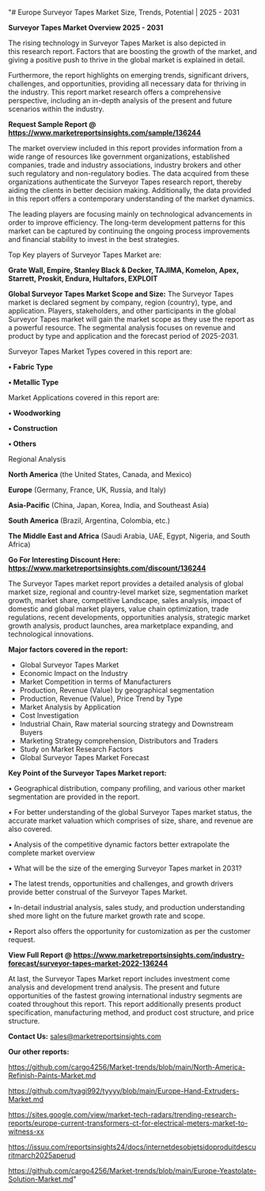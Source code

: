 "# Europe Surveyor Tapes Market Size, Trends, Potential | 2025 - 2031

<Strong> Surveyor Tapes Market Overview 2025 - 2031</strong>

The rising technology in Surveyor Tapes Market is also depicted in this research report. Factors that are boosting the growth of the market, and giving a positive push to thrive in the global market is explained in detail.

Furthermore, the report highlights on emerging trends, significant drivers, challenges, and opportunities, providing all necessary data for thriving in the industry. This report market research offers a comprehensive perspective, including an in-depth analysis of the present and future scenarios within the industry.

<strong>Request Sample Report @ <a href=https://www.marketreportsinsights.com/sample/136244>https://www.marketreportsinsights.com/sample/136244</a></strong>

The market overview included in this report provides information from a wide range of resources like government organizations, established companies, trade and industry associations, industry brokers and other such regulatory and non-regulatory bodies. The data acquired from these organizations authenticate the Surveyor Tapes research report, thereby aiding the clients in better decision making. Additionally, the data provided in this report offers a contemporary understanding of the market dynamics.

The leading players are focusing mainly on technological advancements in order to improve efficiency. The long-term development patterns for this market can be captured by continuing the ongoing process improvements and financial stability to invest in the best strategies.

Top Key players of Surveyor Tapes Market are:

<strong>Grate Wall, Empire, Stanley Black & Decker, TAJIMA, Komelon, Apex, Starrett, Proskit, Endura, Hultafors, EXPLOIT</strong>

<strong><b>Global Surveyor Tapes Market Scope and Size:</b></strong>
The Surveyor Tapes market is declared segment by company, region (country), type, and application. Players, stakeholders, and other participants in the global Surveyor Tapes market will gain the market scope as they use the report as a powerful resource. The segmental analysis focuses on revenue and product by type and application and the forecast period of 2025-2031.

Surveyor Tapes Market Types covered in this report are:

<strong>• Fabric Type

• Metallic Type</strong>

Market Applications covered in this report are:

<strong>• Woodworking

• Construction

• Others</strong> 

Regional Analysis

<strong>North America</strong> (the United States, Canada, and Mexico)

<strong>Europe</strong> (Germany, France, UK, Russia, and Italy)

<strong>Asia-Pacific</strong> (China, Japan, Korea, India, and Southeast Asia)

<strong>South America</strong> (Brazil, Argentina, Colombia, etc.)

<strong>The Middle East and Africa</strong> (Saudi Arabia, UAE, Egypt, Nigeria, and South Africa)

<strong>Go For Interesting Discount Here: <a href=https://www.marketreportsinsights.com/discount/136244>https://www.marketreportsinsights.com/discount/136244</a></strong>

The Surveyor Tapes market report provides a detailed analysis of global market size, regional and country-level market size, segmentation market growth, market share, competitive Landscape, sales analysis, impact of domestic and global market players, value chain optimization, trade regulations, recent developments, opportunities analysis, strategic market growth analysis, product launches, area marketplace expanding, and technological innovations.

<strong><b>Major factors covered in the report:</b></strong>
<ul>
  <li>Global Surveyor Tapes Market </li>
  <li>Economic Impact on the Industry</li>
  <li>Market Competition in terms of Manufacturers</li>
  <li>Production, Revenue (Value) by geographical segmentation</li>
  <li>Production, Revenue (Value), Price Trend by Type</li>
  <li>Market Analysis by Application</li>
  <li>Cost Investigation</li>
  <li>Industrial Chain, Raw material sourcing strategy and Downstream Buyers</li>
  <li>Marketing Strategy comprehension, Distributors and Traders</li>
  <li>Study on Market Research Factors</li>
  <li>Global Surveyor Tapes Market Forecast</li>
</ul>

<strong><b>Key Point of the Surveyor Tapes Market report:</b></strong>

• Geographical distribution, company profiling, and various other market segmentation are provided in the report.

• For better understanding of the global Surveyor Tapes market status, the accurate market valuation which comprises of size, share, and revenue are also covered.

• Analysis of the competitive dynamic factors better extrapolate the complete market overview

• What will be the size of the emerging Surveyor Tapes market in 2031?

• The latest trends, opportunities and challenges, and growth drivers provide better construal of the Surveyor Tapes Market.

• In-detail industrial analysis, sales study, and production understanding shed more light on the future market growth rate and scope.

• Report also offers the opportunity for customization as per the customer request.

<strong><b>View Full Report @ <a href=https://www.marketreportsinsights.com/industry-forecast/surveyor-tapes-market-2022-136244>https://www.marketreportsinsights.com/industry-forecast/surveyor-tapes-market-2022-136244</a></b></strong>


At last, the Surveyor Tapes Market report includes investment come analysis and development trend analysis. The present and future opportunities of the fastest growing international industry segments are coated throughout this report. This report additionally presents product specification, manufacturing method, and product cost structure, and price structure.

<strong>Contact Us:</strong>
sales@marketreportsinsights.com

<strong>Our other reports:</strong>

<a href=https://github.com/cargo4256/Market-trends/blob/main/North-America-Refinish-Paints-Market.md>https://github.com/cargo4256/Market-trends/blob/main/North-America-Refinish-Paints-Market.md</a>

<a href=https://github.com/tyagi992/tyyyy/blob/main/Europe-Hand-Extruders-Market.md>https://github.com/tyagi992/tyyyy/blob/main/Europe-Hand-Extruders-Market.md</a>

<a href=https://sites.google.com/view/market-tech-radars/trending-research-reports/europe-current-transformers-ct-for-electrical-meters-market-to-witness-xx>https://sites.google.com/view/market-tech-radars/trending-research-reports/europe-current-transformers-ct-for-electrical-meters-market-to-witness-xx</a>

<a href=https://issuu.com/reportsinsights24/docs/internetdesobjetsidoproduitdescuritmarch2025aperud>https://issuu.com/reportsinsights24/docs/internetdesobjetsidoproduitdescuritmarch2025aperud</a>

<a href=https://github.com/cargo4256/Market-trends/blob/main/Europe-Yeastolate-Solution-Market.md>https://github.com/cargo4256/Market-trends/blob/main/Europe-Yeastolate-Solution-Market.md</a>"
